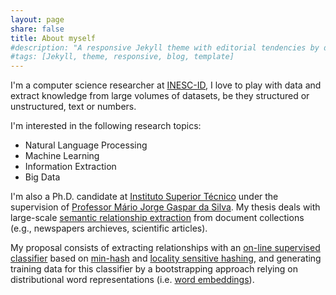 ```yaml
---
layout: page
share: false
title: About myself
#description: "A responsive Jekyll theme with editorial tendencies by designer Michael Rose."
#tags: [Jekyll, theme, responsive, blog, template]
---
```


<!--
<figure class="image-pull-right">
<img src="{{ site.url }}/images/qrcode.png" alt="v-Card" class=".image-pull-right" width="128" />
<figcaption>My v-Card as a QR Code.</figcaption>
</figure>
-->

I'm a computer science researcher at [INESC-ID],  I love to play with data and extract knowledge from large volumes of datasets, be they structured or unstructured, text or numbers.

I'm interested in the following research topics:

* Natural Language Processing
* Machine Learning
* Information Extraction
* Big Data

I'm also a Ph.D. candidate at [Instituto Superior Técnico] under the supervision of [Professor Mário Jorge Gaspar da Silva]. My thesis deals with large-scale [semantic relationship extraction] from document collections (e.g., newspapers archieves, scientific articles).

My proposal consists of extracting relationships with an [on-line supervised classifier] based on [min-hash] and [locality sensitive hashing], and generating training data for this classifier by a bootstrapping approach relying on distributional word representations (i.e. [word embeddings]).

[Instituto Superior Técnico]: http://www.tecnico.ulisboa.pt/
[Professor Mário Jorge Gaspar da Silva]: http://web.tecnico.ulisboa.pt/mario.gaspar.silva/
[INESC-ID]: http://www.inesc-id.pt
[min-hash]: https://en.wikipedia.org/wiki/MinHash
[word embeddings]: https://en.wikipedia.org/wiki/Word_embedding
[locality sensitive hashing]: https://en.wikipedia.org/wiki/Locality-sensitive_hashing
[semantic relationship extraction]: https://en.wikipedia.org/wiki/Relationship_extraction
[on-line supervised classifier]: https://en.wikipedia.org/wiki/Online_machine_learning
